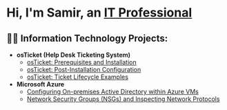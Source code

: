 <h1>Hi, I'm Samir, an <a href="https://linkedin.com/in/SamirWilliams">IT Professional</a></h1>

<h2>👨‍💻 Information Technology Projects:</h2>

- <b>osTicket (Help Desk Ticketing System)</b>
  - [osTicket: Prerequisites and Installation](https://github.com/samir-williams/osticket-prereqs)
  - [osTicket: Post-Installation Configuration](https://github.com/Samir-Williams/post-install-config)
  - [osTicket: Ticket Lifecycle Examples](https://github.com/Samir-Williams/ticket-lifecycle)
- <b>Microsoft Azure</b>
  - [Configuring On-premises Active Directory within Azure VMs](https://github.com/joshmadakorcc/configure-ad)
  - [Network Security Groups (NSGs) and Inspecting Network Protocols](https://github.com/joshmadakorcc/azure-network-protocols)




